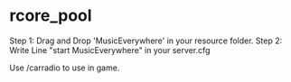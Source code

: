 # rcore_pool

Step 1: Drag and Drop 'MusicEverywhere' in your resource folder. 
Step 2: Write Line "start MusicEverywhere" in your server.cfg

Use /carradio to use in game.
